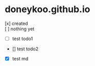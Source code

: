 # doneykoo.github.io

[x] created  
[ ] nothing yet

- [ ] test todo1
- [] test todo2
- [x] test md
